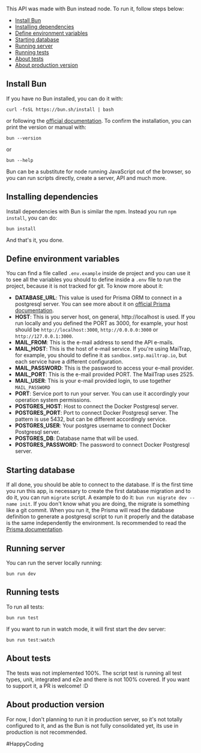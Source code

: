 This API was made with Bun instead node. To run it, follow steps below:

- [Install Bun](#install-bun)
- [Installing dependencies](#installing-dependencies)
- [Define environment variables](#define-environment-variables)
- [Starting database](#starting-database)
- [Running server](#running-server)
- [Running tests](#running-tests)
- [About tests](#about-tests)
- [About production version](#about-production-version)

## Install Bun

If you have no Bun installed, you can do it with:

```curl -fsSL https://bun.sh/install | bash```

or following the [official documentation](https://bun.sh/). To confirm the installation, you can print the version or manual with:

```bun --version```

or

```bun --help```

Bun can be a substitute for node running JavaScript out of the browser, so you can run scripts directly, create a server, API and much more.

## Installing dependencies

Install dependencies with Bun is similar the npm. Instead you run `npm install`, you can do:

```bun install```

And that's it, you done.

## Define environment variables

You can find a file called `.env.example` inside de project and you can use it to see all the variables you should to define inside a `.env` file to run the project, because it is not tracked for git. To know more about it:

- **DATABASE_URL**: This value is used for Prisma ORM to connect in a postgresql server. You can see more about it on [official Prisma documentation](https://www.prisma.io/docs/concepts/database-connectors/postgresql#connection-url).
- **HOST**: This is you server host, on general, http://localhost is used. If you run locally and you defined the PORT as 3000, for example, your host should be `http://localhost:3000`, `http://0.0.0.0:3000` or `http://127.0.0.1:3000`.
- **MAIL_FROM**: This is the e-mail address to send the API e-mails.
- **MAIL_HOST**: This is the host of e-mail service. If you're using MaiTrap, for example, you should to define it as `sandbox.smtp.mailtrap.io`, but each service have a different configuration.
- **MAIL_PASSWORD**: This is the password to access your e-mail provider.
- **MAIL_PORT**: This is the e-mail provided PORT. The MailTrap uses 2525.
- **MAIL_USER**: This is your e-mail provided login, to use together `MAIL_PASSWORD`
- **PORT**: Service port to run your server. You can use it accordingly your operation system permissions.
- **POSTGRES_HOST**: Host to connect the Docker Postgresql server.
- **POSTGRES_PORT**: Port to connect Docker Postgresql server. The pattern is use 5432, but can be different accordingly service.
- **POSTGRES_USER**: Your postgres username to connect Docker Postgresql server.
- **POSTGRES_DB**: Database name that will be used.
- **POSTGRES_PASSWORD**: The password to connect Docker Postgresql server.

## Starting database

If all done, you should be able to connect to the database. If is the first time you run this app, is necessary to create the first database migration and to do it, you can run `migrate` script. A example to do it: ```bun run migrate dev --name init```. If you don't know what you are doing, the migrate is something like a git commit. When you run it, the Prisma will read the database definition to generate a postgresql script to run it properly and the database is the same independently the environment. Is recommended to read the [Prisma documentation](https://www.prisma.io/docs).

## Running server

You can run the server locally running:

```bun run dev```

## Running tests

To run all tests:

```bun run test```

If you want to run in watch mode, it will first start the dev server:

```bun run test:watch```

## About tests

The tests was not implemented 100%. The script test is running all test types, unit, integrated and e2e and there is not 100% covered. If you want to support it, a PR is welcome! :D

## About production version

For now, I don't planning to run it in production server, so it's not totally configured to it, and as the Bun is not fully consolidated yet, its use in production is not recommended.

#HappyCoding